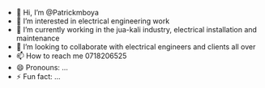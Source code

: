 - 👋 Hi, I’m @Patrickmboya
- 👀 I’m interested in electrical engineering work 
- 🌱 I’m currently working in the jua-kali industry, electrical installation and maintenance 
- 💞️ I’m looking to collaborate with electrical engineers and clients all over
- 📫 How to reach me 0718206525
- 😄 Pronouns: ...
- ⚡ Fun fact: ...

<!---
Patrickmboya/Patrickmboya is a ✨ special ✨ repository because its `README.md` (this file) appears on your GitHub profile.
You can click the Preview link to take a look at your changes.
--->
